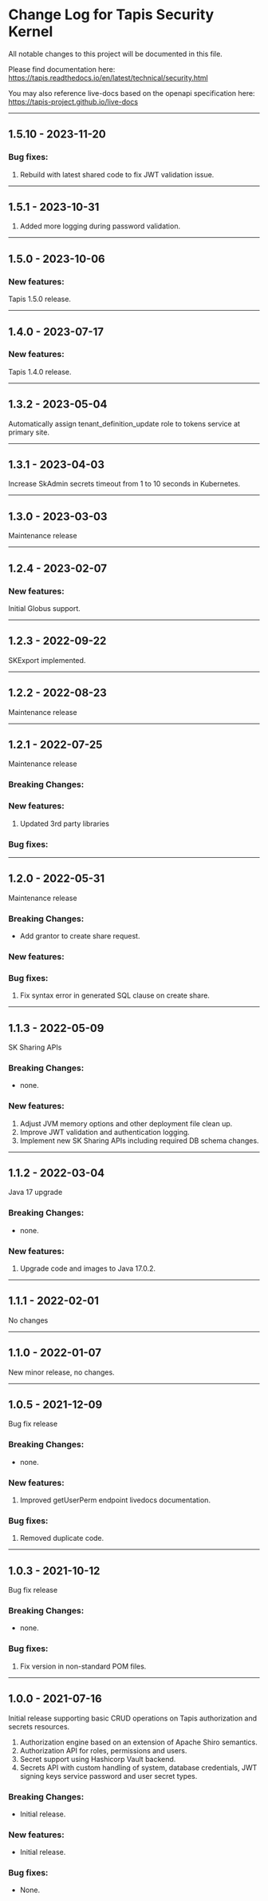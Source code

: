 # Change Log for Tapis Security Kernel

All notable changes to this project will be documented in this file.

Please find documentation here:
https://tapis.readthedocs.io/en/latest/technical/security.html

You may also reference live-docs based on the openapi specification here:
https://tapis-project.github.io/live-docs

-----------------------
## 1.5.10 - 2023-11-20

### Bug fixes:
1. Rebuild with latest shared code to fix JWT validation issue.

-----------------------
## 1.5.1 - 2023-10-31

1. Added more logging during password validation.

-----------------------
## 1.5.0 - 2023-10-06

### New features:
Tapis 1.5.0 release.

-----------------------
## 1.4.0 - 2023-07-17

### New features:
Tapis 1.4.0 release.

-----------------------
## 1.3.2 - 2023-05-04

Automatically assign tenant_definition_update role to tokens service at primary site.

-----------------------
## 1.3.1 - 2023-04-03

Increase SkAdmin secrets timeout from 1 to 10 seconds in Kubernetes.

-----------------------
## 1.3.0 - 2023-03-03

Maintenance release

-----------------------
## 1.2.4 - 2023-02-07

### New features:
Initial Globus support.

-----------------------
## 1.2.3 - 2022-09-22

SKExport implemented.

-----------------------

## 1.2.2 - 2022-08-23

Maintenance release

-----------------------

## 1.2.1 - 2022-07-25

Maintenance release

### Breaking Changes:

### New features:
1. Updated 3rd party libraries

### Bug fixes:

-----------------------

## 1.2.0 - 2022-05-31

Maintenance release

### Breaking Changes:
- Add grantor to create share request.

### New features:

### Bug fixes:
1. Fix syntax error in generated SQL clause on create share. 

-----------------------

## 1.1.3 - 2022-05-09

SK Sharing APIs

### Breaking Changes:
- none.

### New features:
1. Adjust JVM memory options and other deployment file clean up.
2. Improve JWT validation and authentication logging.
3. Implement new SK Sharing APIs including required DB schema changes.

-----------------------

## 1.1.2 - 2022-03-04

Java 17 upgrade

### Breaking Changes:
- none.

### New features:
1. Upgrade code and images to Java 17.0.2.

-----------------------

## 1.1.1 - 2022-02-01

No changes

-----------------------

## 1.1.0 - 2022-01-07

New minor release, no changes.

-----------------------

## 1.0.5 - 2021-12-09

Bug fix release

### Breaking Changes:
- none.

### New features:
1. Improved getUserPerm endpoint livedocs documentation.

### Bug fixes:
1. Removed duplicate code.

-----------------------

## 1.0.3 - 2021-10-12

Bug fix release

### Breaking Changes:
- none.

### Bug fixes:
1. Fix version in non-standard POM files.

-----------------------

## 1.0.0 - 2021-07-16

Initial release supporting basic CRUD operations on Tapis authorization 
and secrets resources.

1. Authorization engine based on an extension of Apache Shiro semantics.
2. Authorization API for roles, permissions and users.
3. Secret support using Hashicorp Vault backend.
4. Secrets API with custom handling of system, database credentials, JWT signing keys
   service password and user secret types.

### Breaking Changes:
- Initial release.

### New features:
 - Initial release.

### Bug fixes:
- None.
